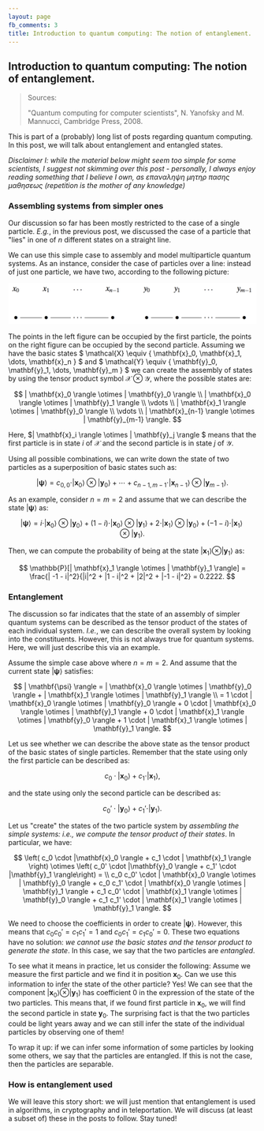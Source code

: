 ```yaml
---
layout: page
fb_comments: 3
title: Introduction to quantum computing: The notion of entanglement.
---
```


## **Introduction to quantum computing: The notion of entanglement.**

> Sources: 
> 
> "Quantum computing for computer scientists", N. Yanofsky and M. Mannucci, Cambridge Press, 2008.

This is part of a (probably) long list of posts regarding quantum computing. In this post, we will talk about entanglement and entangled states. 

*Disclaimer I: while the material below might seem too simple for some scientists, I suggest not skimming over this post - personally, I always enjoy reading something that I believe I own, as επαναληψη μητηρ πασης μαθησεως (repetition is the mother of any knowledge)*

### **Assembling systems from simpler ones**

Our discussion so far has been mostly restricted to the case of a single particle. *E.g.*, in the previous post, we discussed the case of a particle that "lies" in one of $n$ different states on a straight line.

We can use this simple case to assembly and model multiparticle quantum systems. As an instance, consider the case of particles over a line: instead of just one particle, we have two, according to the following picture:

![Two particles](/notes/quant_5/twoparticles.png)

The points in the left figure can be occupied by the first particle, the points on the right figure can be occupied by the second particle. Assuming we have the basic states
$
\mathcal{X} \equiv \{ \mathbf{x}_0, \mathbf{x}_1, \dots, \mathbf{x}_n \}
$
and 
$
\mathcal{Y} \equiv \{ \mathbf{y}_0, \mathbf{y}_1, \dots, \mathbf{y}_m \}
$
we can create the assembly of states by using the tensor product symbol $\mathcal{X} \otimes \mathcal{Y}$, where the possible states are:

$$
| \mathbf{x}_0 \rangle \otimes | \mathbf{y}_0 \rangle \\
| \mathbf{x}_0 \rangle \otimes | \mathbf{y}_1 \rangle \\
\vdots \\
| \mathbf{x}_1 \rangle \otimes | \mathbf{y}_0 \rangle \\
\vdots \\
| \mathbf{x}_{n-1} \rangle \otimes | \mathbf{y}_{m-1} \rangle.
$$

Ηere, 
$| \mathbf{x}_i \rangle \otimes | \mathbf{y}_j \rangle $ 
means that the first particle is in state $i$  of 
$\mathcal{X}$ 
and the second particle is in state $j$ of 
$\mathcal{Y}$.

Using all possible combinations, we can write down the state of two particles as a superposition of basic states such as:

$$
| \mathbf{\psi} \rangle = c_{0, 0} \cdot | \mathbf{x}_0 \rangle \otimes | \mathbf{y}_0 \rangle + \cdots + c_{n-1, m-1} \cdot | \mathbf{x}_{n-1} \rangle \otimes | \mathbf{y}_{m-1} \rangle.
$$

As an example, consider $n = m = 2$ and assume that we can describe the state 
$| \mathbf{\psi} \rangle$ 
as:

$$
| \mathbf{\psi} \rangle = i \cdot | \mathbf{x}_0 \rangle \otimes | \mathbf{y}_0 \rangle + (1-i) \cdot | \mathbf{x}_0 \rangle \otimes | \mathbf{y}_1 \rangle + 2 \cdot | \mathbf{x}_1 \rangle \otimes | \mathbf{y}_0 \rangle + (-1 -i) \cdot | \mathbf{x}_1 \rangle \otimes | \mathbf{y}_1 \rangle.
$$

Then, we can compute the probability of being at the state 
$| \mathbf{x}_1 \rangle \otimes | \mathbf{y}_1 \rangle$
 as:

$$
\mathbb{P}[| \mathbf{x}_1 \rangle \otimes | \mathbf{y}_1 \rangle] = \frac{| -1 - i|^2}{|i|^2 + |1 - i|^2 + |2|^2 + |-1 - i|^2} = 0.2222.
$$

### **Entanglement**

The discussion so far indicates that the state of an assembly of simpler quantum systems can be described as the tensor product of the states of each individual system. *I.e.*, we can describe the overall system by looking into the constituents. However, this is not always true for quantum systems. Here, we will just describe this via an example.

Assume the simple case above where $n = m = 2$. 
And assume that the current state $| \mathbf{\psi} \rangle$ satisfies:

$$
| \mathbf{\psi} \rangle = | \mathbf{x}_0 \rangle \otimes | \mathbf{y}_0 \rangle + | \mathbf{x}_1 \rangle \otimes | \mathbf{y}_1 \rangle \\
 = 1 \cdot | \mathbf{x}_0 \rangle \otimes | \mathbf{y}_0 \rangle + 0 \cdot | \mathbf{x}_0 \rangle \otimes | \mathbf{y}_1 \rangle + 0 \cdot | \mathbf{x}_1 \rangle \otimes | \mathbf{y}_0 \rangle + 1 \cdot | \mathbf{x}_1 \rangle \otimes | \mathbf{y}_1 \rangle.
$$

Let us see whether we can describe the above state as the tensor product of the basic states of single particles. Remember that the state using only the first particle can be described as:

$$
c_0 \cdot |\mathbf{x}_0 \rangle + c_1 \cdot | \mathbf{x}_1 \rangle,
$$

and the state using only the second particle can be described as:

$$
c_0' \cdot |\mathbf{y}_0 \rangle + c_1' \cdot |\mathbf{y}_1 \rangle.
$$

Let us "create" the states of the two particle system by *assembling the simple systems: i.e., we compute the tensor product of their states*.
In particular, we have:

$$
\left( c_0 \cdot |\mathbf{x}_0 \rangle + c_1 \cdot | \mathbf{x}_1 \rangle \right) \otimes \left( c_0' \cdot |\mathbf{y}_0 \rangle + c_1' \cdot |\mathbf{y}_1 \rangle\right) = \\
 c_0 c_0' \cdot | \mathbf{x}_0 \rangle \otimes | \mathbf{y}_0 \rangle + c_0 c_1' \cdot | \mathbf{x}_0 \rangle \otimes | \mathbf{y}_1 \rangle + c_1 c_0' \cdot | \mathbf{x}_1 \rangle \otimes | \mathbf{y}_0 \rangle + c_1 c_1' \cdot | \mathbf{x}_1 \rangle \otimes | \mathbf{y}_1 \rangle.
$$

We need to choose the coefficients in order to create 
$| \mathbf{\psi} \rangle$. 
However, this means that $c_0 c_0' = c_1 c_1' = 1$ and $c_0 c_1' = c_1 c_0' = 0$. These two equations have no solution: *we cannot use the basic states and the tensor product to generate the state*. In this case, we say that the two particles are *entangled*.

To see what it means in practice, let us consider the following: Assume we measure the first particle and we find it in position $\mathbf{x}_0$. Can we use this information to infer the state of the other particle? Yes! We can see that the component $|\mathbf{x}_0 \rangle \otimes | \mathbf{y}_1 \rangle$ has coefficient 0 in the expression of the state of the two particles. This means that, if we found first particle in $\mathbf{x}_0$, we will find the second particle in state $\mathbf{y}_0$.
The surprising fact is that the two particles could be light years away and we can still infer the state of the individual particles by observing one of them!

To wrap it up: if we can infer some information of some particles by looking some others, we say that the particles are entangled. If this is not the case, then the particles are separable.

### **How is entanglement used**

We will leave this story short: we will just mention that entanglement is used in algorithms, in cryptography and in teleportation. We will discuss (at least a subset of) these in the posts to follow. Stay tuned!


